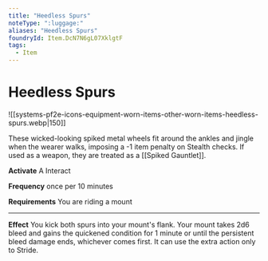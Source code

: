 ```yaml
---
title: "Heedless Spurs"
noteType: ":luggage:"
aliases: "Heedless Spurs"
foundryId: Item.DcN7N6gL07XklgtF
tags:
  - Item
---
```


# Heedless Spurs
![[systems-pf2e-icons-equipment-worn-items-other-worn-items-heedless-spurs.webp|150]]

These wicked-looking spiked metal wheels fit around the ankles and jingle when the wearer walks, imposing a -1 item penalty on Stealth checks. If used as a weapon, they are treated as a [[Spiked Gauntlet]].

**Activate** A Interact

**Frequency** once per 10 minutes

**Requirements** You are riding a mount

* * *

**Effect** You kick both spurs into your mount's flank. Your mount takes 2d6 bleed and gains the quickened condition for 1 minute or until the persistent bleed damage ends, whichever comes first. It can use the extra action only to Stride.
